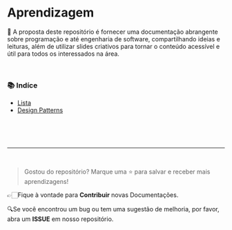# Aprendizagem
📖 A proposta deste repositório é fornecer uma documentação abrangente sobre programação e até engenharia de software, compartilhando ideias e leituras, além de utilizar slides criativos para tornar o conteúdo acessível e útil para todos os interessados na área.

<br>

### **📚 Indíce**<br>
* [Lista](https://github.com/vannella/Aprendizagem/blob/main/Indices/Lista/Tipo1/Leitura.C.md)<br>
* [Design Patterns](https://github.com/vannella/Aprendizagem/blob/main/Indices/Design%20Patterns.md)<br>

<br>
<br>
<br>

---

<br>

> Gostou do repositório? Marque uma ⭐ para salvar e receber mais aprendizagens!

👉🏻Fique à vontade para **Contribuir** novas Documentações.<br>

🔍Se você encontrou um bug ou tem uma sugestão de melhoria, por favor, abra um **ISSUE** em nosso repositório. 


